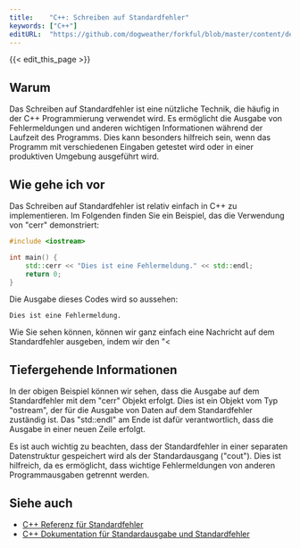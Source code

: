 ```yaml
---
title:    "C++: Schreiben auf Standardfehler"
keywords: ["C++"]
editURL:  "https://github.com/dogweather/forkful/blob/master/content/de/cpp/writing-to-standard-error.md"
---
```


{{< edit_this_page >}}

## Warum

Das Schreiben auf Standardfehler ist eine nützliche Technik, die häufig in der C++ Programmierung verwendet wird. Es ermöglicht die Ausgabe von Fehlermeldungen und anderen wichtigen Informationen während der Laufzeit des Programms. Dies kann besonders hilfreich sein, wenn das Programm mit verschiedenen Eingaben getestet wird oder in einer produktiven Umgebung ausgeführt wird.

## Wie gehe ich vor

Das Schreiben auf Standardfehler ist relativ einfach in C++ zu implementieren. Im Folgenden finden Sie ein Beispiel, das die Verwendung von "cerr" demonstriert:

```C++
#include <iostream>

int main() {
    std::cerr << "Dies ist eine Fehlermeldung." << std::endl;
    return 0;
}
```

Die Ausgabe dieses Codes wird so aussehen:

```
Dies ist eine Fehlermeldung.
```

Wie Sie sehen können, können wir ganz einfach eine Nachricht auf dem Standardfehler ausgeben, indem wir den "<

## Tiefergehende Informationen

In der obigen Beispiel können wir sehen, dass die Ausgabe auf dem Standardfehler mit dem "cerr" Objekt erfolgt. Dies ist ein Objekt vom Typ "ostream", der für die Ausgabe von Daten auf dem Standardfehler zuständig ist. Das "std::endl" am Ende ist dafür verantwortlich, dass die Ausgabe in einer neuen Zeile erfolgt.

Es ist auch wichtig zu beachten, dass der Standardfehler in einer separaten Datenstruktur gespeichert wird als der Standardausgang ("cout"). Dies ist hilfreich, da es ermöglicht, dass wichtige Fehlermeldungen von anderen Programmausgaben getrennt werden.

## Siehe auch

- [C++ Referenz für Standardfehler](https://en.cppreference.com/w/cpp/io/cerr)
- [C++ Dokumentation für Standardausgabe und Standardfehler](https://www.cplusplus.com/articles/iE86b7Xj/)